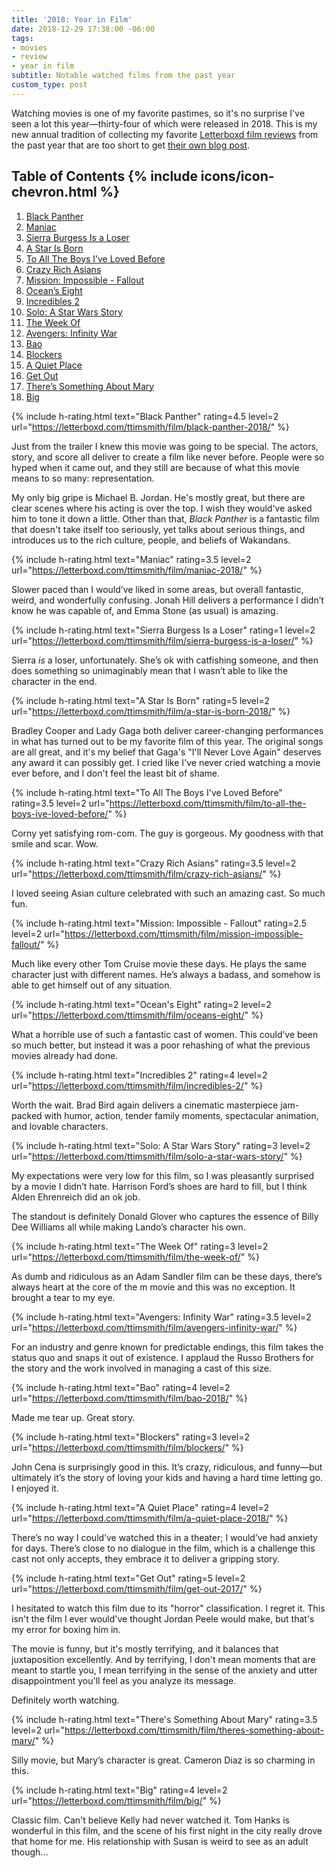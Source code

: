 ```yaml
---
title: '2018: Year in Film'
date: 2018-12-29 17:38:00 -06:00
tags:
- movies
- review
- year in film
subtitle: Notable watched films from the past year
custom_type: post
---
```


Watching movies is one of my favorite pastimes, so it's no surprise I've seen a lot this year—thirty-four of which were released in 2018. This is my new annual tradition of collecting my favorite [Letterboxd film reviews](https://letterboxd.com/ttimsmith/films/reviews/) from the past year that are too short to get [their own blog&nbsp;post](/topics/#movie-review).

<div class="toc-wrapper" id="post-table-of-contents">
  <h2 class="no_toc" id="toc-toggle">
    Table of Contents
    {% include icons/icon-chevron.html %}
  </h2>

  <ol id="markdown-toc">
    <li><a href="#black-panther">Black Panther</a></li>
    <li><a href="#maniac">Maniac</a></li>
    <li><a href="#sierra-burgess-is-a-loser">Sierra Burgess Is a Loser</a></li>
    <li><a href="#a-star-is-born">A Star Is Born</a></li>
    <li><a href="#to-all-the-boys-i-ve-loved-before">To All The Boys I’ve Loved Before</a></li>
    <li><a href="#crazy-rich-asians">Crazy Rich Asians</a></li>
    <li><a href="#mission-impossible-fallout">Mission: Impossible - Fallout</a></li>
    <li><a href="#ocean-s-eight">Ocean’s Eight</a></li>
    <li><a href="#incredibles-2">Incredibles 2</a></li>
    <li><a href="#solo-a-star-wars-story">Solo: A Star Wars Story</a></li>
    <li><a href="#the-week-of">The Week Of</a></li>
    <li><a href="#avengers-infinity-war">Avengers: Infinity War</a></li>
    <li><a href="#bao">Bao</a></li>
    <li><a href="#blockers">Blockers</a></li>
    <li><a href="#a-quiet-place">A Quiet Place</a></li>
    <li><a href="#get-out">Get Out</a></li>
    <li><a href="#there-s-something-about-mary">There’s Something About Mary</a></li>
    <li><a href="#big">Big</a></li>
  </ol>
</div>

{% include h-rating.html text="Black Panther" rating=4.5 level=2 url="https://letterboxd.com/ttimsmith/film/black-panther-2018/" %}

Just from the trailer I knew this movie was going to be special. The actors, story, and score all deliver to create a film like never before. People were so hyped when it came out, and they still are because of what this movie means to so many: representation.

My only big gripe is Michael B. Jordan. He's mostly great, but there are clear scenes where his acting is over the top. I wish they would've asked him to tone it down a little. Other than that, _Black Panther_ is a fantastic film that doesn't take itself too seriously, yet talks about serious things, and introduces us to the rich culture, people, and beliefs of Wakandans.

{% include h-rating.html text="Maniac" rating=3.5 level=2 url="https://letterboxd.com/ttimsmith/film/maniac-2018/" %}

Slower paced than I would’ve liked in some areas, but overall fantastic, weird, and wonderfully confusing. Jonah Hill delivers a performance I didn’t know he was capable of, and Emma Stone (as usual) is amazing.

{% include h-rating.html text="Sierra Burgess Is a Loser" rating=1 level=2 url="https://letterboxd.com/ttimsmith/film/sierra-burgess-is-a-loser/" %}

Sierra _is_ a loser, unfortunately. She’s ok with catfishing someone, and then does something so unimaginably mean that I wasn’t able to like the character in the end.

{% include h-rating.html text="A Star Is Born" rating=5 level=2 url="https://letterboxd.com/ttimsmith/film/a-star-is-born-2018/" %}

Bradley Cooper and Lady Gaga both deliver career-changing performances in what has turned out to be my favorite film of this year. The original songs are all great, and it's my belief that Gaga's "I'll Never Love Again" deserves any award it can possibly get. I cried like I've never cried watching a movie ever before, and I don't feel the least bit of shame.

{% include h-rating.html text="To All The Boys I've Loved Before" rating=3.5 level=2 url="https://letterboxd.com/ttimsmith/film/to-all-the-boys-ive-loved-before/" %}

Corny yet satisfying rom-com. The guy is gorgeous. My goodness with that smile and scar. Wow.

{% include h-rating.html text="Crazy Rich Asians" rating=3.5 level=2 url="https://letterboxd.com/ttimsmith/film/crazy-rich-asians/" %}

I loved seeing Asian culture celebrated with such an amazing cast. So much fun.

{% include h-rating.html text="Mission: Impossible - Fallout" rating=2.5 level=2 url="https://letterboxd.com/ttimsmith/film/mission-impossible-fallout/" %}

Much like every other Tom Cruise movie these days. He plays the same character just with different names. He’s always a badass, and somehow is able to get himself out of any situation.

{% include h-rating.html text="Ocean's Eight" rating=2 level=2 url="https://letterboxd.com/ttimsmith/film/oceans-eight/" %}

What a horrible use of such a fantastic cast of women. This could’ve been so much better, but instead it was a poor rehashing of what the previous movies already had done.

{% include h-rating.html text="Incredibles 2" rating=4 level=2 url="https://letterboxd.com/ttimsmith/film/incredibles-2/" %}

Worth the wait. Brad Bird again delivers a cinematic masterpiece jam-packed with humor, action, tender family moments, spectacular animation, and lovable characters.

{% include h-rating.html text="Solo: A Star Wars Story" rating=3 level=2 url="https://letterboxd.com/ttimsmith/film/solo-a-star-wars-story/" %}

My expectations were very low for this film, so I was pleasantly surprised by a movie I didn’t hate. Harrison Ford’s shoes are hard to fill, but I think Alden Ehrenreich did an ok job.

The standout is definitely Donald Glover who captures the essence of Billy Dee Williams all while making Lando’s character his own.

{% include h-rating.html text="The Week Of" rating=3 level=2 url="https://letterboxd.com/ttimsmith/film/the-week-of/" %}

As dumb and ridiculous as an Adam Sandler film can be these days, there’s always heart at the core of the m movie and this was no exception. It brought a tear to my eye.

{% include h-rating.html text="Avengers: Infinity War" rating=3.5 level=2 url="https://letterboxd.com/ttimsmith/film/avengers-infinity-war/" %}

For an industry and genre known for predictable endings, this film takes the status quo and snaps it out of existence. I applaud the Russo Brothers for the story and the work involved in managing a cast of this size.

{% include h-rating.html text="Bao" rating=4 level=2 url="https://letterboxd.com/ttimsmith/film/bao-2018/" %}

Made me tear up. Great story.

{% include h-rating.html text="Blockers" rating=3 level=2 url="https://letterboxd.com/ttimsmith/film/blockers/" %}

John Cena is surprisingly good in this. It’s crazy, ridiculous, and funny—but ultimately it’s the story of loving your kids and having a hard time letting go. I enjoyed it.

{% include h-rating.html text="A Quiet Place" rating=4 level=2 url="https://letterboxd.com/ttimsmith/film/a-quiet-place-2018/" %}

There’s no way I could’ve watched this in a theater; I would’ve had anxiety for days. There’s close to no dialogue in the film, which is a challenge this cast not only accepts, they embrace it to deliver a gripping story.

{% include h-rating.html text="Get Out" rating=5 level=2 url="https://letterboxd.com/ttimsmith/film/get-out-2017/" %}

I hesitated to watch this film due to its "horror" classification. I regret it. This isn't the film I ever would've thought Jordan Peele would make, but that's my error for boxing him in.

The movie is funny, but it's mostly terrifying, and it balances that juxtaposition excellently. And by terrifying, I don't mean moments that are meant to startle you, I mean terrifying in the sense of the anxiety and utter disappointment you'll feel as you analyze its message.

Definitely worth watching.

{% include h-rating.html text="There's Something About Mary" rating=3.5 level=2 url="https://letterboxd.com/ttimsmith/film/theres-something-about-mary/" %}

Silly movie, but Mary’s character is great. Cameron Diaz is so charming in this.

{% include h-rating.html text="Big" rating=4 level=2 url="https://letterboxd.com/ttimsmith/film/big/" %}

Classic film. Can't believe Kelly had never watched it. Tom Hanks is wonderful in this film, and the scene of his first night in the city really drove that home for me. His relationship with Susan is weird to see as an adult though…
